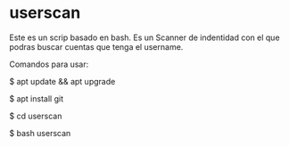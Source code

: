 # userscan
Este es un scrip basado en bash. Es un Scanner de indentidad con el que podras buscar cuentas que tenga el username.

Comandos para usar:

$ apt update && apt upgrade

$ apt install git

$ cd userscan

$ bash userscan
